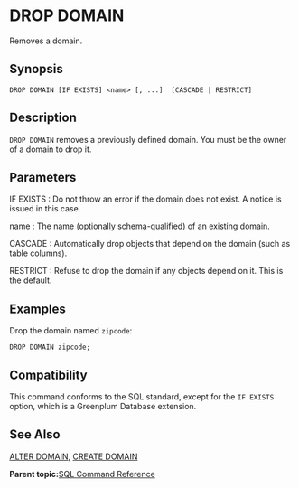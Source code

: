 # DROP DOMAIN 

Removes a domain.

## Synopsis 

``` {#sql_command_synopsis}
DROP DOMAIN [IF EXISTS] <name> [, ...]  [CASCADE | RESTRICT]
```

## Description 

`DROP DOMAIN` removes a previously defined domain. You must be the owner of a domain to drop it.

## Parameters 

IF EXISTS
:   Do not throw an error if the domain does not exist. A notice is issued in this case.

name
:   The name \(optionally schema-qualified\) of an existing domain.

CASCADE
:   Automatically drop objects that depend on the domain \(such as table columns\).

RESTRICT
:   Refuse to drop the domain if any objects depend on it. This is the default.

## Examples 

Drop the domain named `zipcode`:

```
DROP DOMAIN zipcode;
```

## Compatibility 

This command conforms to the SQL standard, except for the `IF EXISTS` option, which is a Greenplum Database extension.

## See Also 

[ALTER DOMAIN](ALTER_DOMAIN.html), [CREATE DOMAIN](CREATE_DOMAIN.html)

**Parent topic:**[SQL Command Reference](../sql_commands/sql_ref.html)

